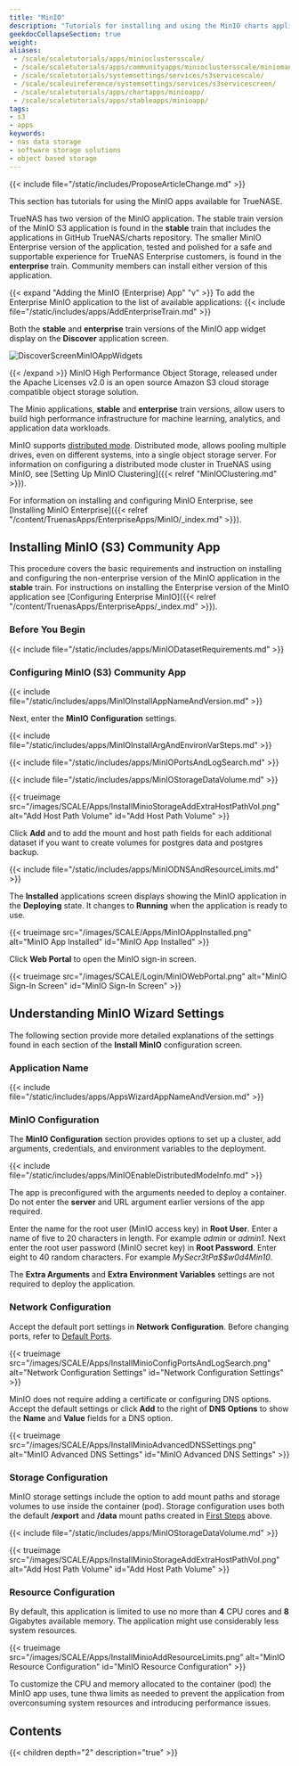 ```yaml
---
title: "MinIO"
description: "Tutorials for installing and using the MinIO charts application available in the stable train in TrueNAS SCALE."
geekdocCollapseSection: true
weight:
aliases: 
 - /scale/scaletutorials/apps/minioclustersscale/
 - /scale/scaletutorials/apps/communityapps/minioclustersscale/miniomanualupdate/
 - /scale/scaletutorials/systemsettings/services/s3servicescale/
 - /scale/scaleuireference/systemsettings/services/s3servicescreen/
 - /scale/scaletutorials/apps/chartapps/minioapp/
 - /scale/scaletutorials/apps/stableapps/minioapp/
tags:
- s3
- apps
keywords:
- nas data storage
- software storage solutions
- object based storage
---
```



{{< include file="/static/includes/ProposeArticleChange.md" >}}

This section has tutorials for using the MinIO apps available for TrueNASE.

TrueNAS has two version of the MinIO application.
The stable train version of the MinIO S3 application is found in the **stable** train that includes the applications in GitHub TrueNAS/charts repository.
The smaller MinIO Enterprise version of the application, tested and polished for a safe and supportable experience for TrueNAS Enterprise customers, is found in the **enterprise** train.
Community members can install either version of this application.

{{< expand "Adding the MinIO (Enterprise) App" "v" >}}
To add the Enterprise MinIO application to the list of available applications: 
{{< include file="/static/includes/apps/AddEnterpriseTrain.md" >}}

Both the **stable** and **enterprise** train versions of the MinIO app widget display on the **Discover** application screen.

![DiscoverScreenMinIOAppWidgets](/images/SCALE/Apps/DiscoverScreenMinIOAppWidgets.png "MinioApp Widgets")

{{< /expand >}}
MinIO High Performance Object Storage, released under the Apache Licenses v2.0 is an open source Amazon S3 cloud storage compatible object storage solution.

The Minio applications, **stable** and **enterprise** train versions, allow users to build high performance infrastructure for machine learning, analytics, and application data workloads.

MinIO supports [distributed mode](https://min.io/docs/minio/kubernetes/upstream/index.html?ref=docs-redirect).
Distributed mode, allows pooling multiple drives, even on different systems, into a single object storage server.
For information on configuring a distributed mode cluster in TrueNAS using MinIO, see [Setting Up MinIO Clustering]({{< relref "MinIOClustering.md" >}}).

For information on installing and configuring MinIO Enterprise, see [Installing MinIO Enterprise]({{< relref "/content/TruenasApps/EnterpriseApps/MinIO/_index.md" >}}).

## Installing MinIO (S3) Community App
This procedure covers the basic requirements and instruction on installing and configuring the non-enterprise version of the MinIO application in the **stable** train.
For instructions on installing the Enterprise version of the MinIO application see [Configuring
Enterprise MinIO]({{< relref "/content/TruenasApps/EnterpriseApps/_index.md" >}}).

### Before You Begin

{{< include file="/static/includes/apps/MinIODatasetRequirements.md" >}}

### Configuring MinIO (S3) Community App

{{< include file="/static/includes/apps/MinIOInstallAppNameAndVersion.md" >}}

Next, enter the **MinIO Configuration** settings.

{{< include file="/static/includes/apps/MinIOInstallArgAndEnvironVarSteps.md" >}}

{{< include file="/static/includes/apps/MinIOPortsAndLogSearch.md" >}}

{{< include file="/static/includes/apps/MinIOStorageDataVolume.md" >}}

{{< trueimage src="/images/SCALE/Apps/InstallMinioStorageAddExtraHostPathVol.png" alt="Add Host Path Volume" id="Add Host Path Volume" >}}

Click **Add** and to add the mount and host path fields for each additional dataset if you want to create volumes for postgres data and postgres backup.

{{< include file="/static/includes/apps/MinIODNSAndResourceLimits.md" >}}

The **Installed** applications screen displays showing the MinIO application in the **Deploying** state.
It changes to **Running** when the application is ready to use.

{{< trueimage src="/images/SCALE/Apps/MinIOAppInstalled.png" alt="MinIO App Installed" id="MinIO App Installed" >}}

Click **Web Portal** to open the MinIO sign-in screen.

{{< trueimage src="/images/SCALE/Login/MinIOWebPortal.png" alt="MinIO Sign-In Screen" id="MinIO Sign-In Screen" >}}

## Understanding MinIO Wizard Settings
The following section provide more detailed explanations of the settings found in each section of the **Install MinIO** configuration screen.

### Application Name

{{< include file="/static/includes/apps/AppsWizardAppNameAndVersion.md" >}}

### MinIO Configuration
The **MinIO Configuration** section provides options to set up a cluster, add arguments, credentials, and environment variables to the deployment.

{{< include file="/static/includes/apps/MinIOEnableDistributedModeInfo.md" >}}

The app is preconfigured with the arguments needed to deploy a container. Do not enter the **server** and URL argument earlier versions of the app required.

Enter the name for the root user (MinIO access key) in **Root User**. Enter a name of five to 20 characters in length. For example *admin* or *admin1*.
Next enter the root user password (MinIO secret key) in **Root Password**. Enter eight to 40 random characters. For example *MySecr3tPa$$w0d4Min10*.

The **Extra Arguments** and **Extra Environment Variables** settings are not required to deploy the application.

### Network Configuration
Accept the default port settings in **Network Configuration**.
Before changing ports, refer to [Default Ports](https://www.truenas.com/docs/references/defaultports/).

{{< trueimage src="/images/SCALE/Apps/InstallMinioConfigPortsAndLogSearch.png" alt="Network Configuration Settings" id="Network Configuration Settings" >}}

MinIO does not require adding a certificate or configuring DNS options.
Accept the default settings or click **Add** to the right of **DNS Options** to show the **Name** and **Value** fields for a DNS option.

{{< trueimage src="/images/SCALE/Apps/InstallMinioAdvancedDNSSettings.png" alt="MinIO Advanced DNS Settings" id="MinIO Advanced DNS Settings" >}}

### Storage Configuration
MinIO storage settings include the option to add mount paths and storage volumes to use inside the container (pod).
Storage configuration uses both the default **/export** and **/data** mount paths created in [First Steps](#before-you-begin) above.

{{< include file="/static/includes/apps/MinIOStorageDataVolume.md" >}}

{{< trueimage src="/images/SCALE/Apps/InstallMinioStorageAddExtraHostPathVol.png" alt="Add Host Path Volume" id="Add Host Path Volume" >}}

### Resource Configuration
By default, this application is limited to use no more than **4** CPU cores and **8** Gigabytes available memory.
The application might use considerably less system resources.

{{< trueimage src="/images/SCALE/Apps/InstallMinioAddResourceLimits.png" alt="MinIO Resource Configuration" id="MinIO Resource Configuration" >}}

To customize the CPU and memory allocated to the container (pod) the MinIO app uses, tune thwa limits as needed to prevent the application from overconsuming system resources and introducing performance issues.

<div class="noprint">

## Contents

{{< children depth="2" description="true" >}}

</div>
